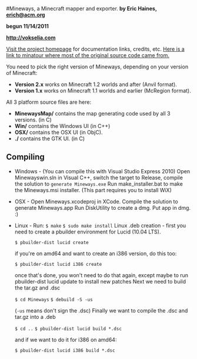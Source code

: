 #Mineways, a Minecraft mapper and exporter.
**by Eric Haines, erich@acm.org**

**begun 11/14/2011**

**http://vokselia.com**

[Visit the project homepage](http://mineways.com/index.htm) for documentation links, credits, etc.
[Here is a link to minatour where most of the original source code came from.](http://seancode.com/minutor/)

You need to pick the right version of Mineways, depending on your version of Minecraft:

* **Version 2.x** works on Minecraft 1.2 worlds and after (Anvil format).
* **Version 1.x** works on Minecraft 1.1 worlds and earlier (McRegion format).

All 3 platform source files are here:

* **MinewaysMap/** contains the map generating code used by all 3 versions. (in C)
* **Win/** contains the Windows UI (in C++)
* **OSX/** contains the OSX UI (in ObjC).
* **./** contains the GTK UI. (in C)

Compiling
--------------

* Windows - (You can compile this with Visual Studio Express 2010)
Open Minewayswin.sln in Visual C++, switch the target to Release, compile the solution to
		`generate Mineways.exe`
Run make_installer.bat to make the Mineways.msi installer.
(This part requires you to install WiX)

* OSX -
	Open Mineways.xcodeproj in XCode. Compile the solution to
		generate Mineways.app
	Run DiskUtility to create a dmg.  Put app in dmg.  :)

* Linux -
Run:
```$ make```
```$ sudo make install```
Linux .deb creation -
	first you need to create a pbuilder environment for Lucid (10.04 LTS).

	```$ pbuilder-dist lucid create```

	if you're on amd64 and want to create an i386 version, do this too:

	```$ pbuilder-dist lucid i386 create```

	once that's done, you won't need to do that again, except maybe
	to run pbuilder-dist lucid update  to install new patches
	Next we need to build the tar.gz and .dsc

	```$ cd Mineways```
	```$ debuild -S -us```

	(`-us` means don't sign the .dsc)
	Finally we want to compile the .dsc and tar.gz into a .deb

	```$ cd ..```
	```$ pbuilder-dist lucid build *.dsc```

	and if we want to do it for i386 on amd64:

	```$ pbuilder-dist lucid i386 build *.dsc```
